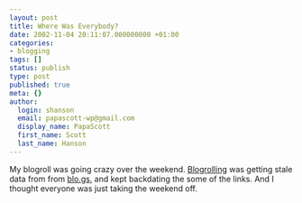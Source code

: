 ```yaml
---
layout: post
title: Where Was Everybody?
date: 2002-11-04 20:11:07.000000000 +01:00
categories:
- blogging
tags: []
status: publish
type: post
published: true
meta: {}
author:
  login: shanson
  email: papascott-wp@gmail.com
  display_name: PapaScott
  first_name: Scott
  last_name: Hanson
---
```

<p>My blogroll was going crazy over the weekend. <a href="http://www.blogrolling.com">Blogrolling</a> was getting stale data from from <a href="http://blo.gs">blo.gs</a>, and kept backdating the some of the links. And I thought everyone was just taking the weekend off.</p>
